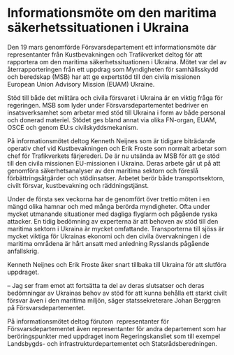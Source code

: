 # Informationsmöte om den maritima säkerhetssituationen i Ukraina

Den 19 mars genomförde Försvarsdepartement ett informationsmöte där representanter från Kustbevakningen och Trafikverket deltog för att rapportera om den maritima säkerhetssituationen i Ukraina. Mötet var del av återrapporteringen från ett uppdrag som Myndigheten för samhällsskydd och beredskap (MSB) har att ge expertstöd till den civila missionen European Union Advisory Mission (EUAM) Ukraine.


Stöd till både det militära och civila försvaret i Ukraina är en viktig fråga för regeringen. MSB som lyder under Försvarsdepartementet bedriver en insatsverksamhet som arbetar med stöd till Ukraina i form av både personal och donerad materiel. Stödet ges bland annat via olika FN\-organ, EUAM, OSCE och genom EU:s civilskyddsmekanism.

På informationsmötet deltog Kenneth Neijnes som är tidigare biträdande operativ chef vid Kustbevakningen och Erik Froste som normalt arbetar som chef för Trafikverkets färjerederi. De är nu utsända av MSB för att ge stöd till den civila missionen EU\-missionen i Ukraina. Deras arbete går ut på att genomföra säkerhetsanalyser av den maritima sektorn och föreslå förbättringsåtgärder och stödinsatser. Arbetet berör både transportsektorn, civilt försvar, kustbevakning och räddningstjänst.

Under de första sex veckorna har de genomfört över trettio möten i en mängd olika hamnar och med många berörda myndigheter. Ofta under mycket utmanande situationer med dagliga flyglarm och pågående ryska attacker. En tidig bedömning av experterna är att behoven av stöd till den maritima sektorn i Ukraina är mycket omfattande. Transporterna till sjöss är mycket viktiga för Ukrainas ekonomi och den civila övervakningen i de maritima områdena är hårt ansatt med anledning Rysslands pågående anfallskrig.

Kenneth Neijnes och Erik Froste åker snart tillbaka till Ukraina för att slutföra uppdraget.

– Jag ser fram emot att fortsätta ta del av deras slutsatser och deras bedömningar av Ukrainas behov av stöd för att kunna behålla ett starkt civilt försvar även i den maritima miljön, säger statssekreterare Johan Berggren på Försvarsdepartementet.

På informationsmötet deltog förutom  representanter för Försvarsdepartementet även representanter för andra departement som har beröringspunkter med uppdraget inom Regeringskansliet som till exempel Landsbygds\- och infrastrukturdepartementet och Statsrådsberedningen.
